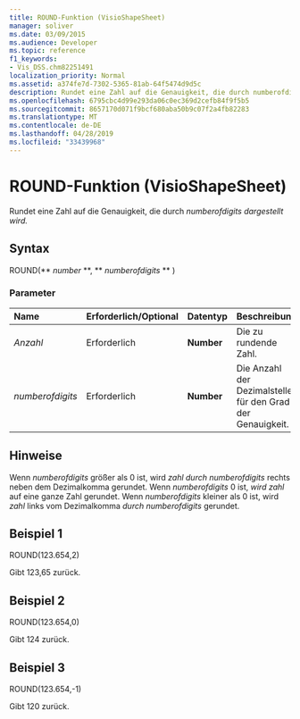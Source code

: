 ```yaml
---
title: ROUND-Funktion (VisioShapeSheet)
manager: soliver
ms.date: 03/09/2015
ms.audience: Developer
ms.topic: reference
f1_keywords:
- Vis_DSS.chm82251491
localization_priority: Normal
ms.assetid: a374fe7d-7302-5365-81ab-64f5474d9d5c
description: Rundet eine Zahl auf die Genauigkeit, die durch numberofdigits dargestellt wird.
ms.openlocfilehash: 6795cbc4d99e293da06c0ec369d2cefb84f9f5b5
ms.sourcegitcommit: 8657170d071f9bcf680aba50b9c07f2a4fb82283
ms.translationtype: MT
ms.contentlocale: de-DE
ms.lasthandoff: 04/28/2019
ms.locfileid: "33439968"
---
```

# <a name="round-function-visioshapesheet"></a>ROUND-Funktion (VisioShapeSheet)

Rundet eine Zahl auf die Genauigkeit, die durch *numberofdigits dargestellt wird.* 
  
## <a name="syntax"></a>Syntax

ROUND(** *number* **, ** *numberofdigits* ** ) 
  
### <a name="parameters"></a>Parameter

|**Name**|**Erforderlich/Optional**|**Datentyp**|**Beschreibung**|
|:-----|:-----|:-----|:-----|
| _Anzahl_ <br/> |Erforderlich  <br/> |**Number** <br/> |Die zu rundende Zahl.  <br/> |
| _numberofdigits_ <br/> |Erforderlich  <br/> |**Number** <br/> |Die Anzahl der Dezimalstellen für den Grad der Genauigkeit.  <br/> |
   
## <a name="remarks"></a>Hinweise

Wenn  _numberofdigits_ größer als 0 ist, wird  _zahl_  _durch numberofdigits_ rechts neben dem Dezimalkomma gerundet. Wenn  _numberofdigits_ 0 ist,  _wird zahl_ auf eine ganze Zahl gerundet. Wenn  _numberofdigits_ kleiner als 0 ist, wird  _zahl_ links vom Dezimalkomma  _durch numberofdigits_ gerundet. 
  
## <a name="example-1"></a>Beispiel 1

ROUND(123.654,2)
  
Gibt 123,65 zurück.
  
## <a name="example-2"></a>Beispiel 2

ROUND(123.654,0)
  
Gibt 124 zurück.
  
## <a name="example-3"></a>Beispiel 3

ROUND(123.654,-1)
  
Gibt 120 zurück.
  

